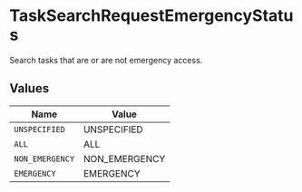 # TaskSearchRequestEmergencyStatus

Search tasks that are or are not emergency access.


## Values

| Name            | Value           |
| --------------- | --------------- |
| `UNSPECIFIED`   | UNSPECIFIED     |
| `ALL`           | ALL             |
| `NON_EMERGENCY` | NON_EMERGENCY   |
| `EMERGENCY`     | EMERGENCY       |